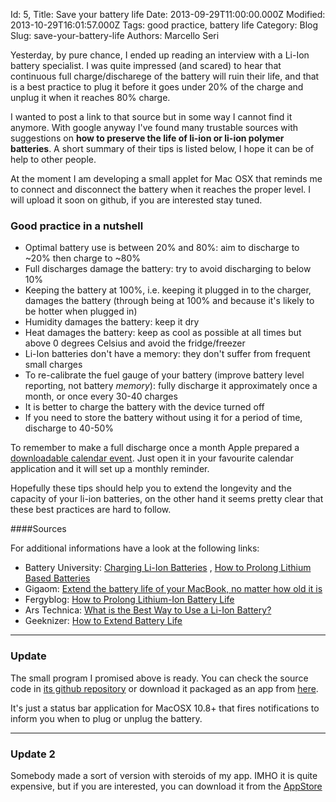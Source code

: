 Id: 5,
Title: Save your battery life
Date: 2013-09-29T11:00:00.000Z
Modified: 2013-10-29T16:01:57.000Z
Tags: good practice, battery life
Category: Blog
Slug: save-your-battery-life
Authors: Marcello Seri

Yesterday, by pure chance, I ended up reading an interview with a Li-Ion battery specialist. I was quite impressed (and scared) to hear that continuous full charge/discharege of the battery will ruin their life, and that is a best practice to plug it before it goes under 20% of the charge and unplug it when it reaches 80% charge. 

I wanted to post a link to that source but in some way I cannot find it anymore. With google anyway I've found many trustable sources with suggestions on **how to preserve the life of li-ion or li-ion polymer batteries**. A short summary of their tips is listed below, I hope it can be of help to other people.

At the moment I am developing a small applet for Mac OSX that reminds me to connect and disconnect the battery when it reaches the proper level. I will upload it soon on github, if you are interested stay tuned.

### Good practice in a nutshell

* Optimal battery use is between 20% and 80%: aim to discharge to ~20% then charge to ~80%
* Full discharges damage the battery: try to avoid discharging to below 10%
* Keeping the battery at 100%, i.e. keeping it plugged in to the charger, damages the battery (through being at 100% and because it's likely to be hotter when plugged in)
* Humidity damages the battery: keep it dry
* Heat damages the battery: keep as cool as possible at all times but above 0 degrees Celsius and avoid the fridge/freezer
* Li-Ion batteries don't have a memory: they don't suffer from frequent small charges
* To re-calibrate the fuel gauge of your battery (improve battery level reporting, not battery _memory_): fully discharge it approximately once a month, or once every 30-40 charges
* It is better to charge the battery with the device turned off
* If you need to store the battery without using it for a period of time, discharge to 40-50%

To remember to make a full discharge once a month Apple prepared a [downloadable calendar event](http://www.apple.com/batteries/images/notebook_icalreminder.ics). Just open it in your favourite calendar application and it will set up a monthly reminder.

Hopefully these tips should help you to extend the longevity and the capacity of your li-ion batteries, on the other hand it seems pretty clear that these best practices are hard to follow.

####Sources

For additional informations have a look at the following links:

- Battery University: [Charging Li-Ion Batteries](http://batteryuniversity.com/learn/article/charging_lithium_ion_batteries)
, [How to Prolong Lithium Based Batteries](http://batteryuniversity.com/learn/article/how_to_prolong_lithium_based_batteries)
- Gigaom: [Extend the battery life of your MacBook, no matter how old it is](http://gigaom.com/2013/06/22/extend-the-battery-life-of-your-macbook-no-matter-how-old-it-is/)
- Fergyblog: [How to Prolong Lithium-Ion Battery Life](http://fer.gy/2012/04/15/how-to-prolong-lithium-ion-battery-life/)
- Ars Technica: [What is the Best Way to Use a Li-Ion Battery?](http://arstechnica.com/gadgets/2011/02/ask-ars-what-is-the-best-way-to-use-an-li-ion-battery/)
- Geeknizer: [How to Extend Battery Life](http://geeknizer.com/how-to-increase-battery-life/)

---
### Update
The small program I promised above is ready. You can check the source code in [its github repository](https://github.com/mseri/saveBattery) or download it packaged as an app from [here](https://dl.dropboxusercontent.com/u/663035/batteryLifeExtender.zip).

It's just a status bar application for MacOSX 10.8+ that fires notifications to inform you when to plug or unplug the battery.

---
### Update 2
Somebody made a sort of version with steroids of my app. IMHO it is quite expensive, but if you are interested, you can download it from the [AppStore](https://itunes.apple.com/it/app/fruitjuice/id671736912)